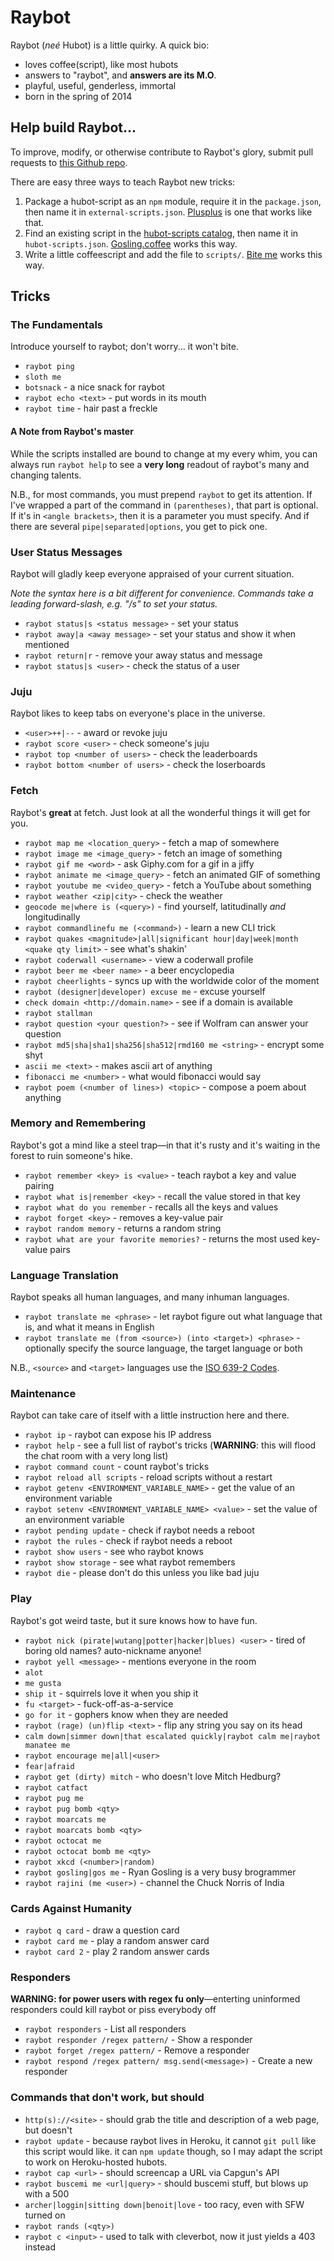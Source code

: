 # Raybot

Raybot (*neé* Hubot) is a little quirky. A quick bio:

* loves coffee(script), like most hubots
* answers to "raybot", and **answers are its M.O**.
* playful, useful, genderless, immortal
* born in the spring of 2014

## Help build Raybot...

To improve, modify, or otherwise contribute to Raybot's glory, submit pull requests to [this Github repo](https://github.com/krry/ray-hubot).

There are easy three ways to teach Raybot new tricks:
1. Package a hubot-script as an `npm` module, require it in the `package.json`, then name it in `external-scripts.json`. [Plusplus](https://github.com/hubot-scripts/hubot-plusplus) is one that works like that.
2. Find an existing script in the [hubot-scripts catalog](http://hubot-script-catalog.herokuapp.com/), then name it in `hubot-scripts.json`. [Gosling.coffee](https://github.com/github/hubot-scripts/blob/master/src/scripts/gosling.coffee) works this way.
3. Write a little coffeescript and add the file to `scripts/`. [Bite me](https://github.com/krry/ray-hubot/blob/master/scripts/bite.coffee) works this way.

## Tricks

### The Fundamentals

Introduce yourself to raybot; don't worry... it won't bite.

* `raybot ping`
* `sloth me`
* `botsnack` - a nice snack for raybot
* `raybot echo <text>` - put words in its mouth
* `raybot time` - hair past a freckle

#### A Note from Raybot's master

While the scripts installed are bound to change at my every whim, you can always run `raybot help` to see a **very long** readout of raybot's many and changing talents.

N.B., for most commands, you must prepend `raybot` to get its attention. If I've wrapped a part of the command in `(parentheses)`, that part is optional. If it's in `<angle brackets>`, then it is a parameter you must specify. And if there are several `pipe|separated|options`, you get to pick one.

### User Status Messages

Raybot will gladly keep everyone appraised of your current situation.

*Note the syntax here is a bit different for convenience. Commands take a leading forward-slash, e.g. "/s" to set your status.*

* `raybot status|s <status message>` - set your status
* `raybot away|a <away message>` - set your status and show it when mentioned
* `raybot return|r` - remove your away status and message
* `raybot status|s <user>` - check the status of a user

### Juju

Raybot likes to keep tabs on everyone's place in the universe.

* `<user>++|--` - award or revoke juju
* `raybot score <user>` - check someone's juju
* `raybot top <number of users>` - check the leaderboards
* `raybot bottom <number of users>` - check the loserboards

### Fetch

Raybot's **great** at fetch. Just look at all the wonderful things it will get for you.

* `raybot map me <location_query>` - fetch a map of somewhere
* `raybot image me <image_query>` - fetch an image of something
* `raybot gif me <word>` - ask Giphy.com for a gif in a jiffy
* `raybot animate me <image_query>` - fetch an animated GIF of something
* `raybot youtube me <video_query>` - fetch a YouTube about something
* `raybot weather <zip|city>` - check the weather
* `geocode me|where is (<query>)` - find yourself, latitudinally *and* longitudinally
* `raybot commandlinefu me (<command>)` - learn a new CLI trick
* `raybot quakes <magnitude>|all|significant hour|day|week|month <quake qty limit>` - see what's shakin'
* `raybot coderwall <username>` - view a coderwall profile
* `raybot beer me <beer name>` - a beer encyclopedia
* `raybot cheerlights` - syncs up with the worldwide color of the moment
* `raybot (designer|developer) excuse me` - excuse yourself
* `check domain <http://domain.name>` - see if a domain is available
* `raybot stallman`
* `raybot question <your question?>` - see if Wolfram can answer your question
* `raybot md5|sha|sha1|sha256|sha512|rmd160 me <string>` - encrypt some shyt
* `ascii me <text>` - makes ascii art of anything
* `fibonacci me <number>` - what would fibonacci would say
* `raybot poem (<number of lines>) <topic>` - compose a poem about anything

### Memory and Remembering

Raybot's got a mind like a steel trap—in that it's rusty and it's waiting in the forest to ruin someone's hike.

* `raybot remember <key> is <value>` - teach raybot a key and value pairing
* `raybot what is|remember <key>` - recall the value stored in that key
* `raybot what do you remember` - recalls all the keys and values
* `raybot forget <key>` - removes a key-value pair
* `raybot random memory` - returns a random string
* `raybot what are your favorite memories?` - returns the most used key-value pairs

### Language Translation

Raybot speaks all human languages, and many inhuman languages.

* `raybot translate me <phrase>` - let raybot figure out what language that is, and what it means in English
* `raybot translate me (from <source>) (into <target>) <phrase>` - optionally specify the source language, the target language or both

N.B., `<source>` and `<target>` languages use the [ISO 639-2 Codes](http://www.loc.gov/standards/iso639-2/php/code_list.php).

### Maintenance

Raybot can take care of itself with a little instruction here and there.

* `raybot ip` - raybot can expose his IP address
* `raybot help` - see a full list of raybot's tricks (**WARNING**: this will flood the chat room with a very long list)
* `raybot command count` - count raybot's tricks
* `raybot reload all scripts` - reload scripts without a restart
* `raybot getenv <ENVIRONMENT_VARIABLE_NAME>` - get the value of an environment variable
* `raybot setenv <ENVIRONMENT_VARIABLE_NAME> <value>` - set the value of an environment variable
* `raybot pending update` - check if raybot needs a reboot
* `raybot the rules` - check if raybot needs a reboot
* `raybot show users` - see who raybot knows
* `raybot show storage` - see what raybot remembers
* `raybot die` - please don't do this unless you like bad juju

### Play

Raybot's got weird taste, but it sure knows how to have fun.

* `raybot nick (pirate|wutang|potter|hacker|blues) <user>` - tired of boring old names? auto-nickname anyone!
* `raybot yell <message>` - mentions everyone in the room
* `alot`
* `me gusta`
* `ship it` - squirrels love it when you ship it
* `fu <target>` - fuck-off-as-a-service
* `go for it` - gophers know when they are needed
* `raybot (rage) (un)flip <text>` - flip any string you say on its head
* `calm down|simmer down|that escalated quickly|raybot calm me|raybot manatee me`
* `raybot encourage me|all|<user>`
* `fear|afraid`
* `raybot get (dirty) mitch` - who doesn't love Mitch Hedburg?
* `raybot catfact`
* `raybot pug me`
* `raybot pug bomb <qty>`
* `raybot moarcats me`
* `raybot moarcats bomb <qty>`
* `raybot octocat me`
* `raybot octocat bomb me <qty>`
* `raybot xkcd (<number>|random)`
* `raybot gosling|gos me` - Ryan Gosling is a very busy brogrammer
* `raybot rajini (me <user>)` - channel the Chuck Norris of India

### Cards Against Humanity

* `raybot q card` - draw a question card
* `raybot card me` - play a random answer card
* `raybot card 2` - play 2 random answer cards

### Responders

**WARNING: for power users with regex fu only**—enterting uninformed responders could kill raybot or piss everybody off

* `raybot responders` - List all responders
* `raybot responder /regex pattern/` - Show a responder
* `raybot forget /regex pattern/` - Remove a responder
* `raybot respond /regex pattern/ msg.send(<message>)` - Create a new responder

### Commands that don't work, but should

* `http(s)://<site>` - should grab the title and description of a web page, but doesn't
* `raybot update` - because raybot lives in Heroku, it cannot `git pull` like this script would like. it can `npm update` though, so I may adapt the script to work on Heroku-hosted hubots.
* `raybot cap <url>` - should screencap a URL via Capgun's API
* `raybot buscemi me <url|query>` - should buscemi stuff, but blows up with a 500
* `archer|loggin|sitting down|benoit|love` - too racy, even with SFW turned on
* `raybot rands (<qty>)`
* `raybot c <input>` - used to talk with cleverbot, now it just yields a 403 instead
